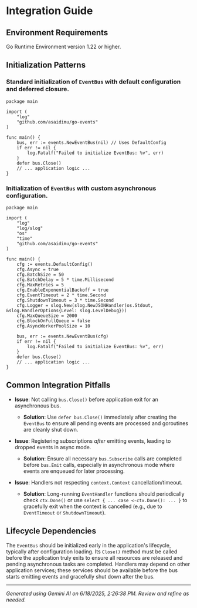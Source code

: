 # Integration Guide

## Environment Requirements

Go Runtime Environment version 1.22 or higher.

## Initialization Patterns

### Standard initialization of `EventBus` with default configuration and deferred closure.
```[DETECTED_LANGUAGE]
package main

import (
	"log"
	"github.com/asaidimu/go-events"
)

func main() {
    bus, err := events.NewEventBus(nil) // Uses DefaultConfig
    if err != nil {
        log.Fatalf("Failed to initialize EventBus: %v", err)
    }
    defer bus.Close()
    // ... application logic ...
}
```

### Initialization of `EventBus` with custom asynchronous configuration.
```[DETECTED_LANGUAGE]
package main

import (
	"log"
	"log/slog"
	"os"
	"time"
	"github.com/asaidimu/go-events"
)

func main() {
    cfg := events.DefaultConfig()
    cfg.Async = true
    cfg.BatchSize = 50
    cfg.BatchDelay = 5 * time.Millisecond
    cfg.MaxRetries = 5
    cfg.EnableExponentialBackoff = true
    cfg.EventTimeout = 2 * time.Second
    cfg.ShutdownTimeout = 3 * time.Second
    cfg.Logger = slog.New(slog.NewJSONHandler(os.Stdout, &slog.HandlerOptions{Level: slog.LevelDebug}))
    cfg.MaxQueueSize = 2000
    cfg.BlockOnFullQueue = false
    cfg.AsyncWorkerPoolSize = 10

    bus, err := events.NewEventBus(cfg)
    if err != nil {
        log.Fatalf("Failed to initialize EventBus: %v", err)
    }
    defer bus.Close()
    // ... application logic ...
}
```

## Common Integration Pitfalls

- **Issue**: Not calling `bus.Close()` before application exit for an asynchronous bus.
  - **Solution**: Use `defer bus.Close()` immediately after creating the `EventBus` to ensure all pending events are processed and goroutines are cleanly shut down.

- **Issue**: Registering subscriptions *after* emitting events, leading to dropped events in async mode.
  - **Solution**: Ensure all necessary `bus.Subscribe` calls are completed before `bus.Emit` calls, especially in asynchronous mode where events are enqueued for later processing.

- **Issue**: Handlers not respecting `context.Context` cancellation/timeout.
  - **Solution**: Long-running `EventHandler` functions should periodically check `ctx.Done()` or use `select { ... case <-ctx.Done(): ... }` to gracefully exit when the context is cancelled (e.g., due to `EventTimeout` or `ShutdownTimeout`).

## Lifecycle Dependencies

The `EventBus` should be initialized early in the application's lifecycle, typically after configuration loading. Its `Close()` method must be called before the application truly exits to ensure all resources are released and pending asynchronous tasks are completed. Handlers may depend on other application services; these services should be available before the bus starts emitting events and gracefully shut down after the bus.



---
*Generated using Gemini AI on 6/18/2025, 2:26:38 PM. Review and refine as needed.*